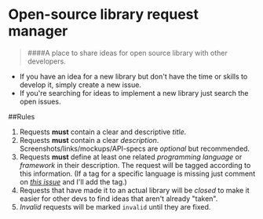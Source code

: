 # Open-source library request manager
> ####A place to share ideas for open source library with other developers.

* If you have an idea for a new library but don't have the time or skills to develop it, simply create a new issue.
* If you're searching for ideas to implement a new library just search the open issues.

##Rules
1. Requests **must** contain a clear and descriptive *title*.
1. Requests **must** contain a clear *description*. Screenshots/links/mockups/API-specs are *optional* but recommended.
2. Requests **must** define at least one related *programming language* or *framework* in their description. The request will be tagged according to this information. (If a tag for a specific language is missing just comment on [*this issue*][1] and I'll add the tag.)
3. Requests that have made it to an actual library will be *closed* to make it easier for other devs to find ideas that aren't already "taken".
4. *Invalid* requests will be marked `invalid` until they are fixed.

[1]: https://github.com/HeinrichReimer/open-source-library-request-manager/issues/1
